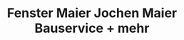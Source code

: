 ---
title: "Fenster Maier Jochen Maier Bauservice + mehr"
url: /hirrlingen/fenster-maier-jochen-maier-bauservice-mehr/
shop: Glaserei
---